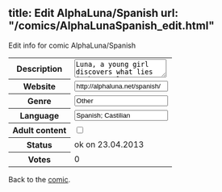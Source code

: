 title: Edit AlphaLuna/Spanish
url: "/comics/AlphaLunaSpanish_edit.html"
---
Edit info for comic AlphaLuna/Spanish

<form name="comic" action="http://gaepostmail.appengine.com/comic" name="post">
<table class="comicinfo">
<tr>
<th>Description</th><td><textarea name="description">Luna, a young girl discovers what lies in her soul: a werewolf beast and a destiny. An adventure manga story for werecreatures fans.</textarea></td>
</tr>
<tr>
<th>Website</th><td><input type="text" name="url" value="http://alphaluna.net/spanish/"/></td>
</tr>
<tr>
<th>Genre</th><td><input type="text" name="genre" value="Other"/></td>
</tr>
<tr>
<th>Language</th><td><input type="text" name="language" value="Spanish; Castilian"/></td>
</tr>
<tr>
<th>Adult content</th><td><input type="checkbox" name="adult" value="adult" /></td>
</tr>
<tr>
<th>Status</th><td>ok on 23.04.2013</td>
</tr>
<tr>
<th>Votes</th><td>0</div></td>
</tr>
</table>
</form>

Back to the [comic](/comics/AlphaLunaSpanish.html).
